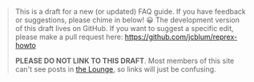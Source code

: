 > This is a draft for a new (or updated) FAQ guide. If you have feedback or suggestions, please chime in below! :grinning: The development version of this draft lives on GitHub. If you want to suggest a specific edit, please make a pull request here: https://github.com/jcblum/reprex-howto
>
> **PLEASE DO NOT LINK TO THIS DRAFT**. Most members of this site can't see posts in [the Lounge](#lounge), so links will just be confusing.
